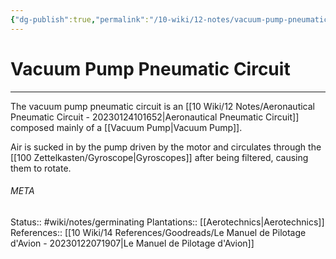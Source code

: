 ```yaml
---
{"dg-publish":true,"permalink":"/10-wiki/12-notes/vacuum-pump-pneumatic-circuit-20230124101838/"}
---
```


# Vacuum Pump Pneumatic Circuit
---
The vacuum pump pneumatic circuit is an [[10 Wiki/12 Notes/Aeronautical Pneumatic Circuit - 20230124101652\|Aeronautical Pneumatic Circuit]] composed mainly of a [[Vacuum Pump\|Vacuum Pump]].

Air is sucked in by the pump driven by the motor and circulates through the [[100 Zettelkasten/Gyroscope\|Gyroscopes]] after being filtered, causing them to rotate.



###### META
Status:: #wiki/notes/germinating 
Plantations:: [[Aerotechnics\|Aerotechnics]]
References:: [[10 Wiki/14 References/Goodreads/Le Manuel de Pilotage d'Avion - 20230122071907\|Le Manuel de Pilotage d'Avion]]
